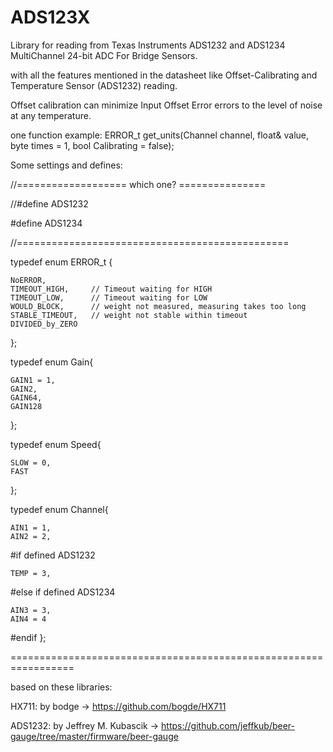 # ADS123X
Library for reading from Texas Instruments ADS1232 and ADS1234 MultiChannel 24-bit ADC For Bridge Sensors.

with all the features mentioned in the datasheet like Offset-Calibrating and Temperature Sensor (ADS1232) reading. 

Offset calibration can minimize Input Offset Error errors to the level of noise at any temperature.

one function example:
  ERROR_t get_units(Channel channel, float& value, byte times = 1, bool Calibrating = false);


Some settings and defines:

//=================== which one? ===============

//#define ADS1232

#define ADS1234

//===============================================

typedef enum ERROR_t {

	NoERROR,
	TIMEOUT_HIGH,     // Timeout waiting for HIGH
	TIMEOUT_LOW,      // Timeout waiting for LOW
	WOULD_BLOCK,      // weight not measured, measuring takes too long
	STABLE_TIMEOUT,   // weight not stable within timeout
	DIVIDED_by_ZERO    
};

typedef enum Gain{

	GAIN1 = 1,
	GAIN2,
	GAIN64,
	GAIN128
};

typedef enum Speed{

	SLOW = 0,
	FAST
};

typedef enum Channel{

	AIN1 = 1,
	AIN2 = 2,
  #if defined ADS1232
  
	TEMP = 3,
  #else if defined ADS1234
  
	AIN3 = 3,
	AIN4 = 4
  #endif
};

=================================================================

based on these libraries:

HX711: by bodge -> https://github.com/bogde/HX711 

ADS1232: by Jeffrey M. Kubascik -> https://github.com/jeffkub/beer-gauge/tree/master/firmware/beer-gauge

